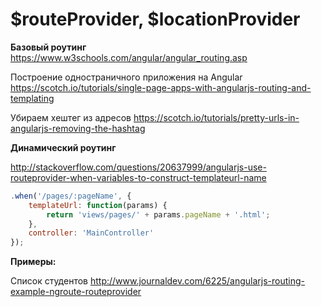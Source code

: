 # $routeProvider, $locationProvider

**Базовый роутинг**
https://www.w3schools.com/angular/angular_routing.asp

Построение одностраничного приложения на Angular
https://scotch.io/tutorials/single-page-apps-with-angularjs-routing-and-templating

Убираем хештег из адресов
https://scotch.io/tutorials/pretty-urls-in-angularjs-removing-the-hashtag

**Динамический роутинг**

http://stackoverflow.com/questions/20637999/angularjs-use-routeprovider-when-variables-to-construct-templateurl-name

```js
.when('/pages/:pageName', {
    templateUrl: function(params) {
        return 'views/pages/' + params.pageName + '.html';
    },
    controller: 'MainController'
});
```

**Примеры:**

Список студентов
http://www.journaldev.com/6225/angularjs-routing-example-ngroute-routeprovider
